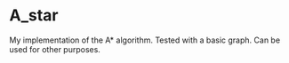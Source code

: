 # A_star
My implementation of the A* algorithm. Tested with a basic graph. Can be used for other purposes.
